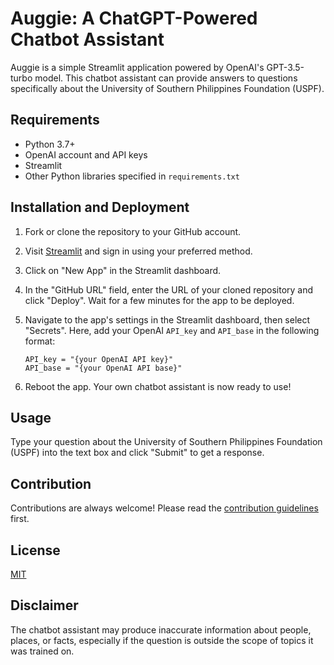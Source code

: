# Auggie: A ChatGPT-Powered Chatbot Assistant

Auggie is a simple Streamlit application powered by OpenAI's GPT-3.5-turbo model. This chatbot assistant can provide answers to questions specifically about the University of Southern Philippines Foundation (USPF).

## Requirements

- Python 3.7+
- OpenAI account and API keys
- Streamlit
- Other Python libraries specified in `requirements.txt`

## Installation and Deployment

1. Fork or clone the repository to your GitHub account.

2. Visit [Streamlit](https://www.streamlit.io/) and sign in using your preferred method.

3. Click on "New App" in the Streamlit dashboard.

4. In the "GitHub URL" field, enter the URL of your cloned repository and click "Deploy". Wait for a few minutes for the app to be deployed.

5. Navigate to the app's settings in the Streamlit dashboard, then select "Secrets". Here, add your OpenAI `API_key` and `API_base` in the following format:

    ```
    API_key = "{your OpenAI API key}"
    API_base = "{your OpenAI API base}"
    ```

6. Reboot the app. Your own chatbot assistant is now ready to use!

## Usage

Type your question about the University of Southern Philippines Foundation (USPF) into the text box and click "Submit" to get a response.

## Contribution

Contributions are always welcome! Please read the [contribution guidelines](CONTRIBUTING.md) first.

## License

[MIT](LICENSE.md)

## Disclaimer

The chatbot assistant may produce inaccurate information about people, places, or facts, especially if the question is outside the scope of topics it was trained on.
